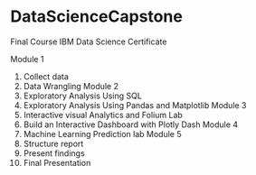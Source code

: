 # DataScienceCapstone
Final Course IBM Data Science Certificate

Module 1
1. Collect data
2. Data Wrangling
Module 2
3. Exploratory Analysis Using SQL
4. Exploratory Analysis Using Pandas and Matplotlib
Module 3
5. Interactive visual Analytics and Folium Lab
6. Build an Interactive Dashboard with Plotly Dash
Module 4
7. Machine Learning Prediction lab
Module 5
8. Structure report
9. Present findings
10. Final Presentation
